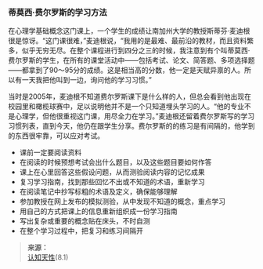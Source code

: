 ### 蒂莫西·费尔罗斯的学习方法

在心理学基础概念这门课上，一个学生的成绩让南加州大学的教授斯蒂芬·麦迪根很是惊讶。“这门课很难，”麦迪根说，“我用的是最难、最前沿的教材，而且资料繁多，似乎无穷无尽。在整个课程进行到四分之三的时候，我注意到有个叫蒂莫西·费尔罗斯的学生，在所有的课堂活动中——包括考试、论文、简答题、多项选择题——都拿到了90～95分的成绩。这是相当高的分数，他一定是天赋异禀的人。所以有一天我把他叫到一边，询问他的学习习惯。”

当时是2005年，麦迪根不知道费尔罗斯课下是什么样的人，但总会看到他出现在校园里和橄榄球赛中，足以说明他并不是一个只知道埋头学习的人。“他的专业不是心理学，但他很重视这门课，用尽全力在学习。”麦迪根还留着费尔罗斯写的学习习惯列表，直到今天，他仍在跟学生分享。费尔罗斯的的练习是有间隔的，他学到的东西很牢靠，可以应对考试。

 - 课前一定要阅读资料
 - 在阅读的时候预想考试会出什么题目，以及这些题目要如何作答
 - 课上在心里回答这些假设问题，从而测验阅读内容的记忆成果
 - 复习学习指南，找到那些回忆不出或不知道的术语，重新学习
 - 在阅读笔记中抄写标粗的术语及定义，确保能够理解
 - 参加教授在网上发布的模拟测验，从中发现不知道的概念，重点学习
 - 用自己的方式把课上的信息重新组织成一份学习指南
 - 写出复杂或重要的概念贴在床头，不时自测
 - 在整个学习过程中，把复习和练习间隔开

>**来源：**  
>[认知天性](/读书/学习/认知天性.md)(8.1)